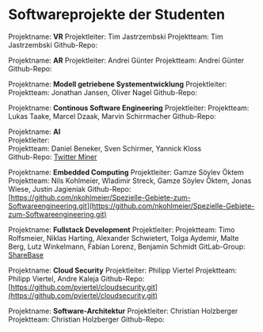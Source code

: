 # Softwareprojekte der Studenten

Projektname: **VR**
Projektleiter: Tim Jastrzembski
Projektteam: Tim Jastrzembski
Github-Repo:

Projektname: **AR**
Projektleiter: Andrei Günter
Projektteam: Andrei Günter
Github-Repo:

Projektname: **Modell getriebene Systementwicklung**
Projektleiter:
Projektteam: Jonathan Jansen, Oliver Nagel
Github-Repo:

Projektname: **Continous Software Engineering**
Projektleiter:
Projektteam: Lukas Taake, Marcel Dzaak, Marvin Schirrmacher
Github-Repo:


Projektname: **AI**  
Projektleiter:  
Projektteam: Daniel Beneker, Sven Schirmer, Yannick Kloss  
Github-Repo: [Twitter Miner](https://github.com/YKloss/Twitter_Miner/blob/master/Pflichtenheft.md)

Projektname: **Embedded Computing**
Projektleiter: Gamze Söylev Öktem
Projektteam: Nils Kohlmeier, Wladimir Streck, Gamze Söylev Öktem, Jonas Wiese, Justin Jagieniak
Github-Repo: [https://github.com/nkohlmeier/Spezielle-Gebiete-zum-Softwareengineering.git](https://github.com/nkohlmeier/Spezielle-Gebiete-zum-Softwareengineering.git)

Projektname: **Fullstack Development**
Projektleiter:
Projektteam: Timo Rolfsmeier, Niklas Harting, Alexander Schwietert, Tolga Aydemir, Malte Berg, Lutz Winkelmann, Fabian Lorenz, Benjamin Schmidt
GitLab-Group: [ShareBase](https://gitlab.com/ShareBase)

Projektname: **Cloud Security**
Projektleiter: Philipp Viertel
Projektteam: Philipp Viertel, Andre Kaleja
Github-Repo: [https://github.com/pviertel/cloudsecurity.git](https://github.com/pviertel/cloudsecurity.git)

Projektname: **Software-Architektur**
Projektleiter: Christian Holzberger
Projektteam: Christian Holzberger
Github-Repo: